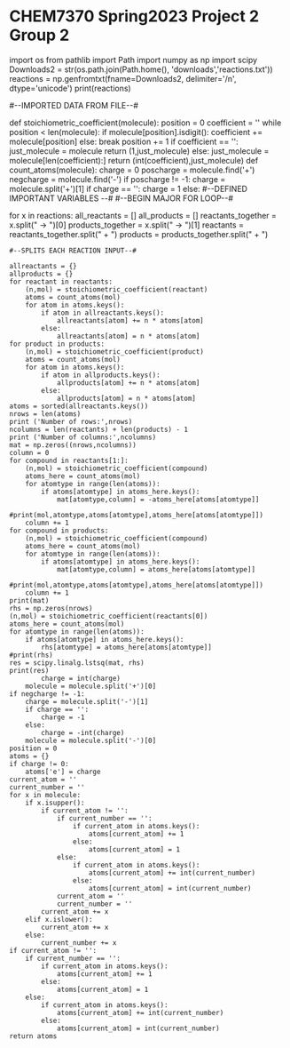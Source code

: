 # CHEM7370 Spring2023 Project 2 Group 2
import os
from pathlib import Path
import numpy as np
import scipy
Downloads2 = str(os.path.join(Path.home(), 'downloads','reactions.txt'))
reactions = np.genfromtxt(fname=Downloads2, delimiter='/n', dtype='unicode')
print(reactions)

#--IMPORTED DATA FROM FILE--#

def stoichiometric_coefficient(molecule):
    position = 0
    coefficient = ''
    while position < len(molecule):
        if molecule[position].isdigit():
            coefficient += molecule[position]
        else:
            break
        position += 1
    if coefficient == '':
        just_molecule = molecule
        return (1,just_molecule)
    else:
        just_molecule = molecule[len(coefficient):]
        return (int(coefficient),just_molecule)
def count_atoms(molecule):
    charge = 0
    poscharge = molecule.find('+')
    negcharge = molecule.find('-')
    if poscharge != -1:
        charge = molecule.split('+')[1]
        if charge == '':
            charge = 1
        else:
#--DEFINED IMPORTANT VARIABLES --#
#--BEGIN MAJOR FOR LOOP--#

for x in reactions:
    all_reactants = []
    all_products = []
    reactants_together = x.split(" -> ")[0]
    products_together = x.split(" -> ")[1]
    reactants = reactants_together.split(" + ")
    products = products_together.split(" + ")

    #--SPLITS EACH REACTION INPUT--#
    
    allreactants = {}
    allproducts = {}
    for reactant in reactants:
        (n,mol) = stoichiometric_coefficient(reactant)
        atoms = count_atoms(mol)
        for atom in atoms.keys():
            if atom in allreactants.keys():
                allreactants[atom] += n * atoms[atom]
            else:
                allreactants[atom] = n * atoms[atom]
    for product in products:
        (n,mol) = stoichiometric_coefficient(product)
        atoms = count_atoms(mol)
        for atom in atoms.keys():
            if atom in allproducts.keys():
                allproducts[atom] += n * atoms[atom]
            else:
                allproducts[atom] = n * atoms[atom]
    atoms = sorted(allreactants.keys())
    nrows = len(atoms)
    print ('Number of rows:',nrows)
    ncolumns = len(reactants) + len(products) - 1
    print ('Number of columns:',ncolumns)
    mat = np.zeros((nrows,ncolumns))
    column = 0
    for compound in reactants[1:]:
        (n,mol) = stoichiometric_coefficient(compound)
        atoms_here = count_atoms(mol)
        for atomtype in range(len(atoms)):
            if atoms[atomtype] in atoms_here.keys():
                mat[atomtype,column] = -atoms_here[atoms[atomtype]]
                #print(mol,atomtype,atoms[atomtype],atoms_here[atoms[atomtype]])
        column += 1
    for compound in products:
        (n,mol) = stoichiometric_coefficient(compound)
        atoms_here = count_atoms(mol)
        for atomtype in range(len(atoms)):
            if atoms[atomtype] in atoms_here.keys():
                mat[atomtype,column] = atoms_here[atoms[atomtype]]
                #print(mol,atomtype,atoms[atomtype],atoms_here[atoms[atomtype]])
        column += 1
    print(mat)
    rhs = np.zeros(nrows)
    (n,mol) = stoichiometric_coefficient(reactants[0])
    atoms_here = count_atoms(mol)
    for atomtype in range(len(atoms)):
        if atoms[atomtype] in atoms_here.keys():
            rhs[atomtype] = atoms_here[atoms[atomtype]]
    #print(rhs)
    res = scipy.linalg.lstsq(mat, rhs)
    print(res)
            charge = int(charge)
        molecule = molecule.split('+')[0]
    if negcharge != -1:
        charge = molecule.split('-')[1]
        if charge == '':
            charge = -1
        else:
            charge = -int(charge)
        molecule = molecule.split('-')[0]
    position = 0
    atoms = {}
    if charge != 0:
        atoms['e'] = charge
    current_atom = ''
    current_number = ''
    for x in molecule:
        if x.isupper():
            if current_atom != '':
                if current_number == '': 
                    if current_atom in atoms.keys():
                        atoms[current_atom] += 1
                    else:
                        atoms[current_atom] = 1
                else:
                    if current_atom in atoms.keys():
                        atoms[current_atom] += int(current_number)
                    else:
                        atoms[current_atom] = int(current_number)
                current_atom = ''
                current_number = ''
            current_atom += x
        elif x.islower():
            current_atom += x
        else:
            current_number += x
    if current_atom != '':
        if current_number == '':
            if current_atom in atoms.keys():
                atoms[current_atom] += 1
            else:
                atoms[current_atom] = 1
        else:
            if current_atom in atoms.keys():
                atoms[current_atom] += int(current_number)
            else:
                atoms[current_atom] = int(current_number)
    return atoms
    
